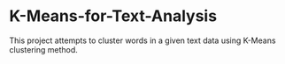 # K-Means-for-Text-Analysis

This project attempts to cluster words in a given text data using K-Means clustering method.
